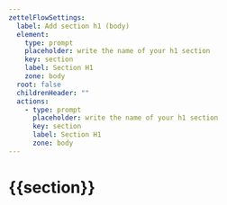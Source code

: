 ```yaml
---
zettelFlowSettings:
  label: Add section h1 (body)
  element:
    type: prompt
    placeholder: write the name of your h1 section
    key: section
    label: Section H1
    zone: body
  root: false
  childrenHeader: ""
  actions:
    - type: prompt
      placeholder: write the name of your h1 section
      key: section
      label: Section H1
      zone: body
---
```

# {{section}}